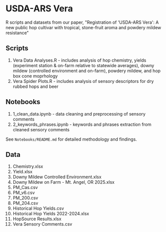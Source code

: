 # USDA-ARS Vera
R scripts and datasets from our paper, "Registration of 'USDA-ARS Vera': A new public hop cultivar with tropical, stone-fruit aroma and powdery mildew resistance"

## Scripts
1. Vera Data Analyses.R - includes analysis of hop chemistry, yields (experiment station & on-farm relative to statewide averages), downy mildew (controlled environment and on-farm), powdery mildew, and hop box cone moprhology
3. Vera Spider Plots.R - includes analysis of sensory descriptors for dry rubbed hops and beer

## Notebooks
1. 1_clean_data.ipynb - data cleaning and preprocessing of sensory comments
2. 2_keywords_phrases.ipynb - keywords and phrases extraction from cleaned sensory comments

See `Notebooks/README.md` for detailed methodology and findings.

## Data
1. Chemistry.xlsx
2. Yield.xlsx
3. Downy Mildew Controlled Environment.xlsx
4. Downy Mildew on Farm - Mt. Angel, OR 2025.xlsx
5. PM_Cas.csv
6. PM_v6.csv
7. PM_200.csv
8. PM_204.csv
9. Historical Hop Yields.csv
10. Historical Hop Yields 2022-2024.xlsx
11. HopSource Results.xlsx
12. Vera Sensory Comments.csv
